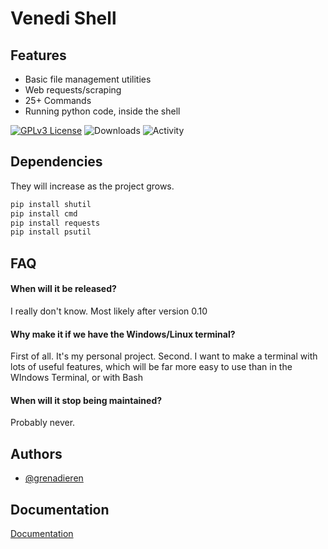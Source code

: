 # Venedi Shell



## Features

- Basic file management utilities
- Web requests/scraping
- 25+ Commands
- Running python code, inside the shell

[![GPLv3 License](https://img.shields.io/badge/License-GPL%20v3-yellow.svg)](https://opensource.org/licenses/)
![Downloads](https://img.shields.io/github/downloads/grenadieren/Venedi-Shell/total)
![Activity](https://img.shields.io/github/commits-since/grenadieren/Venedi-Shell/latest)

## Dependencies
They will increase as the project grows.

```bash
pip install shutil
pip install cmd
pip install requests
pip install psutil
```

## FAQ

#### When will it be released?
I really don't know. Most likely after version 0.10

#### Why make it if we have the Windows/Linux terminal?
First of all. It's my personal project. Second. I want to make a terminal with lots of useful features, which will be far more easy to use than in the WIndows Terminal, or with Bash

#### When will it stop being maintained?
Probably never.

## Authors

- [@grenadieren](https://www.github.com/grenadieren)

## Documentation

[Documentation](https://linktodocumentation)
